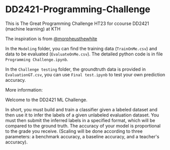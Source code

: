 # DD2421-Programming-Challenge

This is The Great Programming Challenge HT23 for ccourse DD2421 (machine learning) at KTH

The inspiration is from [@morpheusthewhite ](https://github.com/morpheusthewhite/ml-challenge-multiclass/tree/main)

In the `Modeling` folder, you can find the training data (`TrainOnMe.csv`) and data to be evaluated (`EvaluateOnMe.csv`). The detailed python code is in file `Programming Challenge.ipynb`.

In the `Challenge testing` folder, the groundtruth data is provided in `EvaluationGT.csv`, you can use `Final test.ipynb` to test your own prediction accuracy.

More information:

Welcome to the DD2421 ML Challenge.

In short, you must build and train a classifier given a labeled dataset and then use it to infer the labels of a given unlabeled evaluation dataset. You must then submit the inferred labels in a specified format, which will be compared to the ground truth. The accuracy of your model is proportional to the grade you receive. (Scaling will be done according to three parameters: a benchmark accuracy, a baseline accuracy, and a teacher's accuracy). 
